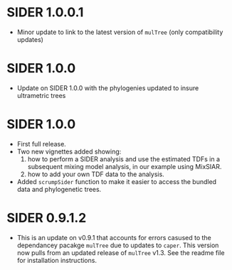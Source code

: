 # SIDER 1.0.0.1
+ Minor update to link to the latest version of `mulTree` (only compatibility updates)

# SIDER 1.0.0
+ Update on SIDER 1.0.0 with the phylogenies updated to insure ultrametric trees

# SIDER 1.0.0
+ First full release. 
+ Two new vignettes added showing:
    1. how to perform a SIDER analysis and use the estimated TDFs in a subsequent mixing model analysis, in our example using MixSIAR.
    2. how to add your own TDF data to the analysis.
+ Added `scrumpSider` function to make it easier to access the bundled data and phylogenetic trees.

# SIDER 0.9.1.2

+ This is an update on v0.9.1 that accounts for errors casused to the dependancey pacakge `mulTree` due to updates to `caper`. This version now pulls from an updated release of `mulTree` v1.3. See the readme file for installation instructions.
